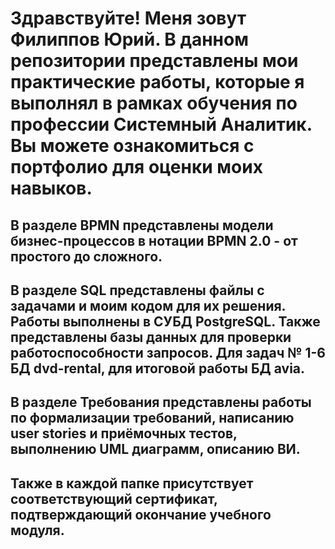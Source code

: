 # Здравствуйте! Меня зовут Филиппов Юрий. В данном репозитории представлены мои практические работы, которые я выполнял в рамках обучения по профессии Системный Аналитик. Вы можете ознакомиться с портфолио для оценки моих навыков.

## В разделе BPMN представлены модели бизнес-процессов в нотации BPMN 2.0 - от простого до сложного.

## В разделе SQL представлены файлы с задачами и моим кодом для их решения. Работы выполнены в СУБД PostgreSQL. Также представлены базы данных для проверки работоспособности запросов. Для задач № 1-6 БД dvd-rental, для итоговой работы БД avia.

## В разделе Требования представлены работы по формализации требований, написанию user stories и приёмочных тестов, выполнению UML диаграмм, описанию ВИ.

## Также в каждой папке присутствует соответствующий сертификат, подтверждающий окончание учебного модуля. 
